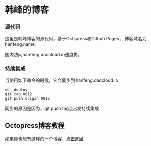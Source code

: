 # 韩峰的博客

### 源代码
这里是韩峰博客的源代码，基于Octopress和Github Pages， 博客域名为 hanfeng.name,

国内访问hanfeng.daocloud.io速度快。

### 持续集成
当使用如下命令的时候，它会同步到 hanfeng.daocloud.io

	cd _deploy
	git tag 0812
	git push origin 0812

同步的原因是因为，git push tag会出发持续集成

## Octopress博客教程
如果你也想有这样的一个博客，[点击这里](http://hanfeng.name/blog/2015/07/17/octopress-blog/)